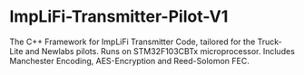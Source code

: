 # ImpLiFi-Transmitter-Pilot-V1
The C++ Framework for ImpLiFi Transmitter Code, tailored for the Truck-Lite and Newlabs pilots. Runs on STM32F103CBTx microprocessor. Includes Manchester Encoding, AES-Encryption and Reed-Solomon FEC.
